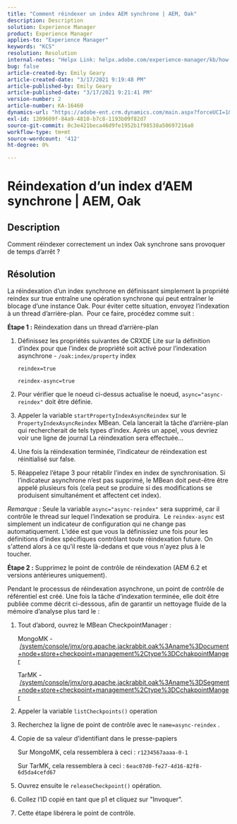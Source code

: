 ```yaml
---
title: "Comment réindexer un index AEM synchrone | AEM, Oak"
description: Description
solution: Experience Manager
product: Experience Manager
applies-to: "Experience Manager"
keywords: "KCS"
resolution: Resolution
internal-notes: "Helpx Link: helpx.adobe.com/experience-manager/kb/how-to-reindex-a-synchronous-AEM-index-AEM-Oak.html"
bug: false
article-created-by: Emily Geary
article-created-date: "3/17/2021 9:19:48 PM"
article-published-by: Emily Geary
article-published-date: "3/17/2021 9:21:41 PM"
version-number: 2
article-number: KA-16460
dynamics-url: "https://adobe-ent.crm.dynamics.com/main.aspx?forceUCI=1&pagetype=entityrecord&etn=knowledgearticle&id=3613fb7d-6687-eb11-a812-000d3a593216"
exl-id: 1209609f-84a9-4810-b7c8-1193b09f82d7
source-git-commit: 0c3e421beca46d9fe1952b1f98538a50697216a0
workflow-type: tm+mt
source-wordcount: '412'
ht-degree: 0%

---
```


# Réindexation d’un index d’AEM synchrone | AEM, Oak

## Description


Comment réindexer correctement un index Oak synchrone sans provoquer de temps d’arrêt ?


## Résolution


La réindexation d’un index synchrone en définissant simplement la propriété reindex sur true entraîne une opération synchrone qui peut entraîner le blocage d’une instance Oak. Pour éviter cette situation, envoyez l’indexation à un thread d’arrière-plan.  Pour ce faire, procédez comme suit :

<b>Étape 1 :</b> Réindexation dans un thread d’arrière-plan

1. Définissez les propriétés suivantes de CRXDE Lite sur la définition d’index pour que l’index de propriété soit activé pour l’indexation asynchrone - `/oak:index/property` index

   `reindex=true`

   `reindex-async=true`
2. Pour vérifier que le noeud ci-dessus actualise le noeud, `async="async-reindex"` doit être définie.
3. Appeler la variable `startPropertyIndexAsyncReindex` sur le `PropertyIndexAsyncReindex` MBean. Cela lancerait la tâche d’arrière-plan qui rechercherait de tels types d’index. Après un appel, vous devriez voir une ligne de journal La réindexation sera effectuée...
4. Une fois la réindexation terminée, l’indicateur de réindexation est réinitialisé sur false.
5. Réappelez l’étape 3 pour rétablir l’index en index de synchronisation. Si l’indicateur asynchrone n’est pas supprimé, le MBean doit peut-être être appelé plusieurs fois (cela peut se produire si des modifications se produisent simultanément et affectent cet index).



*Remarque :* Seule la variable `async="async-reindex"` sera supprimé, car il contrôle le thread sur lequel l’indexation se produira.  Le `reindex-async` est simplement un indicateur de configuration qui ne change pas automatiquement. L’idée est que vous la définissiez une fois pour les définitions d’index spécifiques contrôlant toute réindexation future. On s&#39;attend alors à ce qu&#39;il reste là-dedans et que vous n&#39;ayez plus à le toucher.


<b>Étape 2 :</b> Supprimez le point de contrôle de réindexation (AEM 6.2 et versions antérieures uniquement).

Pendant le processus de réindexation asynchrone, un point de contrôle de référentiel est créé. Une fois la tâche d’indexation terminée, elle doit être publiée comme décrit ci-dessous, afin de garantir un nettoyage fluide de la mémoire d’analyse plus tard le :

1. Tout d’abord, ouvrez le MBean CheckpointManager :

   MongoMK - [/system/console/jmx/org.apache.jackrabbit.oak%3Aname%3Document+node+store+checkpoint+management%2Ctype%3DCchakpointManger](http://localhost:4502/system/console/jmx/org.apache.jackrabbit.oak%3Aname%3DDocument+node+store+checkpoint+management%2Ctype%3DCheckpointManger)

   TarMK - [/system/console/jmx/org.apache.jackrabbit.oak%3Aname%3DSegment+node+store+checkpoint+management%2Ctype%3DCchakpointManger](http://localhost:4502/system/console/jmx/org.apache.jackrabbit.oak%3Aname%3DSegment+node+store+checkpoint+management%2Ctype%3DCheckpointManger)
2. Appeler la variable `listCheckpoints()` operation
3. Recherchez la ligne de point de contrôle avec le `name=async-reindex` .
4. Copie de sa valeur d’identifiant dans le presse-papiers

   Sur MongoMK, cela ressemblera à ceci : `r1234567aaaa-0-1`

   Sur TarMK, cela ressemblera à ceci : `6eac07d0-fe27-4d16-82f8-6d5da4cefd67`
5. Ouvrez ensuite le `releaseCheckpoint()` opération.
6. Collez l’ID copié en tant que p1 et cliquez sur &quot;Invoquer&quot;.
7. Cette étape libérera le point de contrôle.
